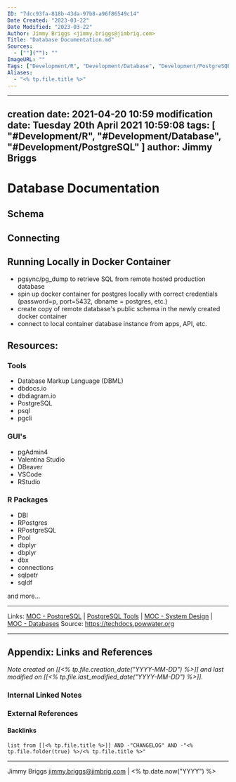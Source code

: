 ```yaml
---
ID: "7dcc93fa-818b-43da-97b8-a96f86549c14"
Date Created: "2023-03-22"
Date Modified: "2023-03-22"
Author: Jimmy Briggs <jimmy.briggs@jimbrig.com>
Title: "Database Documentation.md"
Sources: 
  - [""](""): ""
ImageURL: ""
Tags: ["Development/R", "Development/Database", "Development/PostgreSQL"]
Aliases:
  - "<% tp.file.title %>"
---
```


---
creation date: 2021-04-20 10:59
modification date: Tuesday 20th April 2021 10:59:08
tags:
  [
    "#Development/R",
    "#Development/Database",
    "#Development/PostgreSQL"
  ]
author: Jimmy Briggs
---

# Database Documentation

## Schema

## Connecting

## Running Locally in Docker Container

- pgsync/pg_dump to retrieve SQL from remote hosted production database
- spin up docker container for postgres locally with correct credentials (password=p, port=5432, dbname = postgres, etc.)
- create copy of remote database's public schema in the newly created docker container
- connect to local container database instance from apps, API, etc.


## Resources:

### Tools

- Database Markup Language (DBML)
- dbdocs.io
- dbdiagram.io
- PostgreSQL
- psql
- pgcli

### GUI's

- pgAdmin4
- Valentina Studio
- DBeaver
- VSCode
- RStudio

### R Packages

- DBI
- RPostgres
- RPostgreSQL
- Pool
- dbplyr
- dbplyr
- dbx
- connections
- sqlpetr
- sqldf

and more...


***
Links: [MOC - PostgreSQL](../1-Maps-of-Content/MOC%20-%20PostgreSQL.md) | [PostgreSQL Tools](PostgreSQL%20Tools.md) | [MOC - System Design](../1-Maps-of-Content/MOC%20-%20System%20Design.md) | [MOC - Databases](../1-Maps-of-Content/MOC%20-%20Databases.md)
Source: <https://techdocs.powwater.org>





***

## Appendix: Links and References

*Note created on [[<% tp.file.creation_date("YYYY-MM-DD") %>]] and last modified on [[<% tp.file.last_modified_date("YYYY-MM-DD") %>]].*

### Internal Linked Notes

### External References

#### Backlinks

```dataview
list from [[<% tp.file.title %>]] AND -"CHANGELOG" AND -"<% tp.file.folder(true) %>/<% tp.file.title %>"
```


***

Jimmy Briggs <jimmy.briggs@jimbrig.com> | <% tp.date.now("YYYY") %>